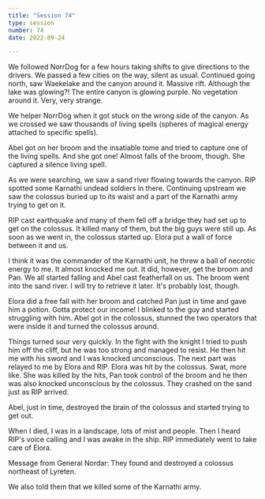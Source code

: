 ```yaml
---
title: "Session 74"
type: session
number: 74
date: 2022-09-24

---
```


We followed NorrDog for a few hours taking shifts to give directions to the drivers. We passed a few cities on the way, silent as usual. Continued going north, saw Waekelake and the canyon around it. Massive rift. Although the lake was glowing?! The entire canyon is glowing purple. No vegetation around it. Very, very strange.

We helper NorrDog when it got stuck on the wrong side of the canyon. As we crossed we saw thousands of living spells (spheres of magical energy attached to specific spells).

Abel got on her broom and the insatiable tome and tried to capture one of the living spells. And she got one! Almost falls of the broom, though. She captured a silence living spell.

As we were searching, we saw a sand river flowing towards the canyon. RIP spotted some Karnathi undead soldiers in there. Continuing upstream we saw the colossus buried up to its waist and a part of the Karnathi army trying to get on it.

RIP cast earthquake and many of them fell off a bridge they had set up to get on the colossus. It killed many of them, but the big guys were still up. As soon as we went in, the colossus started up. Elora put a wall of force between it and us.

I think it was the commander of the Karnathi unit, he threw a ball of necrotic energy to me. It almost knocked me out. It did, however, get the broom and Pan. We all started falling and Abel cast featherfall on us. The broom went into the sand river. I will try to retrieve it later. It's probably lost, though.

Elora did a free fall with her broom and catched Pan just in time and gave him a potion. Gotta protect our income! I blinked to the guy and started struggling with him. Abel got in the colossus, stunned the two operators that were inside it and turned the colossus around.

Things turned sour very quickly. In the fight with the knight I tried to push him off the cliff, but he was too strong and managed to resist. He then hit me with his sword and I was knocked unconscious. The next part was relayed to me by Elora and RIP. Elora was hit by the colossus. Swat, more like. She was killed by the hits, Pan took control of the broom and he then was also knocked unconscious by the colossus. They crashed on the sand just as RIP arrived.

Abel, just in time, destroyed the brain of the colossus and started trying to get out.

When I died, I was in a landscape, lots of mist and people. Then I heard RIP's voice calling and I was awake in the ship. RIP immediately went to take care of Elora.

Message from General Nordar: They found and destroyed a colossus northeast of Lyreten.

We also told them that we killed some of the Karnathi army.
